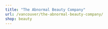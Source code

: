 ```yaml
---
title: "The Abnormal Beauty Company"
url: /vancouver/the-abnormal-beauty-company/
shop: beauty
---
```

